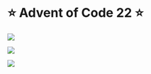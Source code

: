 # ⭐️ Advent of Code 22 ⭐️

![](https://img.shields.io/badge/day%20📅-10-blue)
  
![](https://img.shields.io/badge/stars%20⭐-16-yellow)
  
![](https://img.shields.io/badge/days%20completed-8-red)

